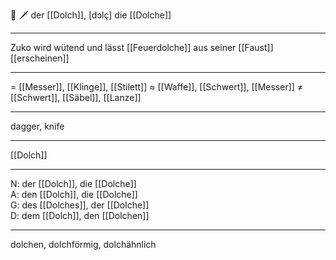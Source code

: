 🔵 🗡️ der [[Dolch]], [dɔlç]
die [[Dolche]]

---
Zuko wird wütend und lässt [[Feuerdolche]] aus seiner [[Faust]] [[erscheinen]]


---
= [[Messer]], [[Klinge]], [[Stilett]]
≈ [[Waffe]], [[Schwert]], [[Messer]]
≠ [[Schwert]], [[Säbel]], [[Lanze]]

---
dagger, knife

---
[[Dolch]]

---
N: der [[Dolch]], die [[Dolche]]  
A: den [[Dolch]], die [[Dolche]]  
G: des [[Dolches]], der [[Dolche]]  
D: dem [[Dolch]], den [[Dolchen]] 

---
dolchen, dolchförmig, dolchähnlich